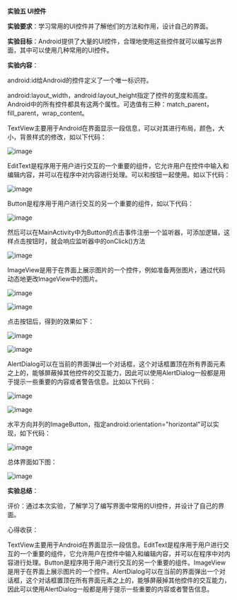 **实验五 UI控件**

**实验要求**：学习常用的UI控件并了解他们的方法和作用，设计自己的界面。

**实验目标**：Android提供了大量的UI控件，合理地使用这些控件就可以编写出界面，其中可以使用几种常用的UI控件。

**实验内容**：

android:id给Android的控件定义了一个唯一标识符。

android:layout_width，android:layout_height指定了控件的宽度和高度。Android中的所有控件都具有这两个属性。可选值有三种：match_parent，fill_parent，wrap_content。

TextView主要用于Android在界面显示一段信息，可以对其进行布局，颜色，大小，背景样式的修改，如以下代码：

![image](https://github.com/syhuang00/2018118152_Android/raw/master/%E5%AE%9E%E9%AA%8C%E4%BA%94%20UI%E6%8E%A7%E4%BB%B6/UI%E7%95%8C%E9%9D%A2%E7%9A%84%E5%AE%9E%E9%AA%8C%E6%88%AA%E5%9B%BE/2010111.png)

EditText是程序用于用户进行交互的一个重要的组件，它允许用户在控件中输入和编辑内容，并可以在程序中对内容进行处理。可以和按钮一起使用。如以下代码：

![image](https://github.com/syhuang00/2018118152_Android/raw/master/%E5%AE%9E%E9%AA%8C%E4%BA%94%20UI%E6%8E%A7%E4%BB%B6/UI%E7%95%8C%E9%9D%A2%E7%9A%84%E5%AE%9E%E9%AA%8C%E6%88%AA%E5%9B%BE/2010112.png)

Button是程序用于用户进行交互的另一个重要的组件，如以下代码：

![image](https://github.com/syhuang00/2018118152_Android/raw/master/%E5%AE%9E%E9%AA%8C%E4%BA%94%20UI%E6%8E%A7%E4%BB%B6/UI%E7%95%8C%E9%9D%A2%E7%9A%84%E5%AE%9E%E9%AA%8C%E6%88%AA%E5%9B%BE/2010113.png)

然后可以在MainActivity中为Button的点击事件注册一个监听器，可添加逻辑，这样点击按钮时，就会响应监听器中的onClick()方法

![image](https://github.com/syhuang00/2018118152_Android/raw/master/%E5%AE%9E%E9%AA%8C%E4%BA%94%20UI%E6%8E%A7%E4%BB%B6/UI%E7%95%8C%E9%9D%A2%E7%9A%84%E5%AE%9E%E9%AA%8C%E6%88%AA%E5%9B%BE/2010114.png)

ImageView是用于在界面上展示图片的一个控件，例如准备两张图片，通过代码动态地更改ImageView中的图片。

![image](https://github.com/syhuang00/2018118152_Android/raw/master/%E5%AE%9E%E9%AA%8C%E4%BA%94%20UI%E6%8E%A7%E4%BB%B6/UI%E7%95%8C%E9%9D%A2%E7%9A%84%E5%AE%9E%E9%AA%8C%E6%88%AA%E5%9B%BE/2010115.png)

![image](https://github.com/syhuang00/2018118152_Android/raw/master/%E5%AE%9E%E9%AA%8C%E4%BA%94%20UI%E6%8E%A7%E4%BB%B6/UI%E7%95%8C%E9%9D%A2%E7%9A%84%E5%AE%9E%E9%AA%8C%E6%88%AA%E5%9B%BE/2010116.png)

点击按钮后，得到的效果如下：

![image](https://github.com/syhuang00/2018118152_Android/raw/master/%E5%AE%9E%E9%AA%8C%E4%BA%94%20UI%E6%8E%A7%E4%BB%B6/UI%E7%95%8C%E9%9D%A2%E7%9A%84%E5%AE%9E%E9%AA%8C%E6%88%AA%E5%9B%BE/2010117.png)

![image](https://github.com/syhuang00/2018118152_Android/raw/master/%E5%AE%9E%E9%AA%8C%E4%BA%94%20UI%E6%8E%A7%E4%BB%B6/UI%E7%95%8C%E9%9D%A2%E7%9A%84%E5%AE%9E%E9%AA%8C%E6%88%AA%E5%9B%BE/2010118.png)

AlertDialog可以在当前的界面弹出一个对话框，这个对话框置顶在所有界面元素之上的，能够屏蔽掉其他控件的交互能力，因此可以使用AlertDialog一般都是用于提示一些重要的内容或者警告信息。比如以下代码：

![image](https://github.com/syhuang00/2018118152_Android/raw/master/%E5%AE%9E%E9%AA%8C%E4%BA%94%20UI%E6%8E%A7%E4%BB%B6/UI%E7%95%8C%E9%9D%A2%E7%9A%84%E5%AE%9E%E9%AA%8C%E6%88%AA%E5%9B%BE/2010119.png)

![image](https://github.com/syhuang00/2018118152_Android/raw/master/%E5%AE%9E%E9%AA%8C%E4%BA%94%20UI%E6%8E%A7%E4%BB%B6/UI%E7%95%8C%E9%9D%A2%E7%9A%84%E5%AE%9E%E9%AA%8C%E6%88%AA%E5%9B%BE/20101110.png)

水平方向并列的ImageButton，指定android:orientation="horizontal"可以实现，如下代码：

![image](https://github.com/syhuang00/2018118152_Android/raw/master/%E5%AE%9E%E9%AA%8C%E4%BA%94%20UI%E6%8E%A7%E4%BB%B6/UI%E7%95%8C%E9%9D%A2%E7%9A%84%E5%AE%9E%E9%AA%8C%E6%88%AA%E5%9B%BE/20101111.png)

总体界面如下图：

![image](https://github.com/syhuang00/2018118152_Android/raw/master/%E5%AE%9E%E9%AA%8C%E4%BA%94%20UI%E6%8E%A7%E4%BB%B6/UI%E7%95%8C%E9%9D%A2%E7%9A%84%E5%AE%9E%E9%AA%8C%E6%88%AA%E5%9B%BE/20101112.png)

**实验总结**：

评价：通过本次实验，了解学习了编写界面中常用的UI控件，并设计了自己的界面。

心得收获：

TextView主要用于Android在界面显示一段信息。EditText是程序用于用户进行交互的一个重要的组件，它允许用户在控件中输入和编辑内容，并可以在程序中对内容进行处理。Button是程序用于用户进行交互的另一个重要的组件。ImageView是用于在界面上展示图片的一个控件。AlertDialog可以在当前的界面弹出一个对话框，这个对话框置顶在所有界面元素之上的，能够屏蔽掉其他控件的交互能力，因此可以使用AlertDialog一般都是用于提示一些重要的内容或者警告信息。